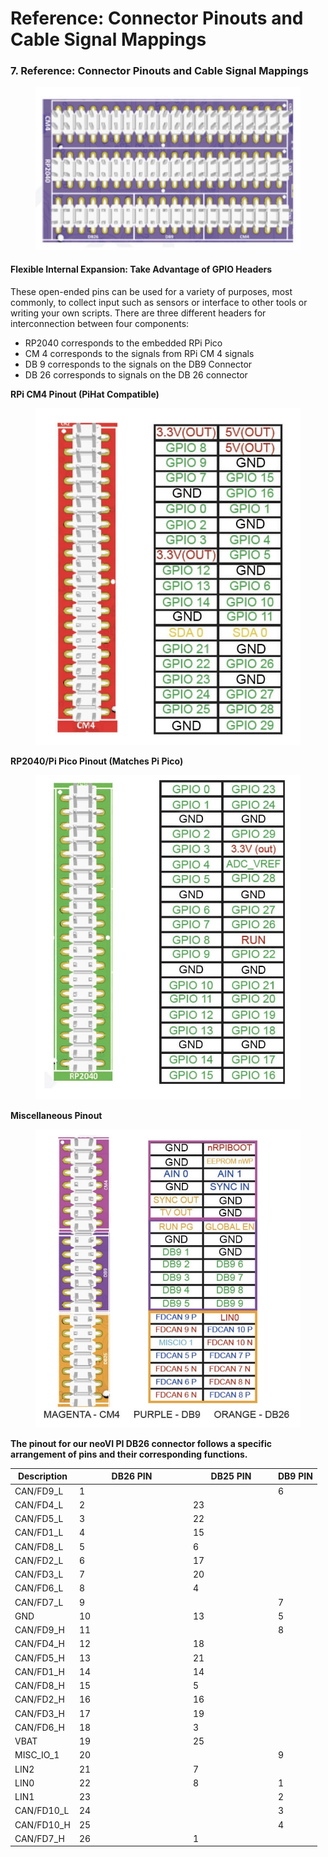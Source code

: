 # Reference: Connector Pinouts and Cable Signal Mappings

### 7. Reference: Connector Pinouts and Cable Signal Mappings

<div align="left">

<figure><img src=".gitbook/assets/22.jpg" alt=""><figcaption></figcaption></figure>

</div>

#### Flexible Internal Expansion: Take Advantage of GPIO Headers

These open-ended pins can be used for a variety of purposes, most commonly, to collect input such as sensors or interface to other tools or writing your own scripts. There are three different headers for interconnection between four components:

* RP2040 corresponds to the embedded RPi Pico&#x20;
* CM 4 corresponds to the signals from RPi CM 4 signals&#x20;
* DB 9 corresponds to the signals on the DB9 Connector &#x20;
* DB 26 corresponds to signals on the DB 26 connector

**RPi CM4 Pinout (PiHat Compatible)**

<div align="left">

<figure><img src=".gitbook/assets/33.jpg" alt=""><figcaption></figcaption></figure>

</div>

**RP2040/Pi Pico Pinout (Matches Pi Pico)**

<div align="left">

<figure><img src=".gitbook/assets/11 (1).jpg" alt=""><figcaption></figcaption></figure>

</div>

**Miscellaneous Pinout**

<div align="left">

<figure><img src=".gitbook/assets/44 (1).jpg" alt=""><figcaption></figcaption></figure>

</div>

**The pinout for our neoVI PI DB26 connector follows a specific arrangement of pins and their corresponding functions.**

<table><thead><tr><th>Description</th><th width="168">DB26 PIN</th><th width="122">DB25 PIN</th><th>DB9 PIN</th></tr></thead><tbody><tr><td>CAN/FD9_L</td><td>1</td><td></td><td>6</td></tr><tr><td>CAN/FD4_L</td><td>2</td><td>23</td><td></td></tr><tr><td>CAN/FD5_L</td><td>3</td><td>22</td><td></td></tr><tr><td>CAN/FD1_L</td><td>4</td><td>15</td><td></td></tr><tr><td>CAN/FD8_L</td><td>5</td><td>6</td><td></td></tr><tr><td>CAN/FD2_L</td><td>6</td><td>17</td><td></td></tr><tr><td>CAN/FD3_L</td><td>7</td><td>20</td><td></td></tr><tr><td>CAN/FD6_L</td><td>8</td><td>4</td><td></td></tr><tr><td>CAN/FD7_L</td><td>9</td><td></td><td>7</td></tr><tr><td>GND</td><td>10</td><td>13</td><td>5</td></tr><tr><td>CAN/FD9_H</td><td>11</td><td></td><td>8</td></tr><tr><td>CAN/FD4_H</td><td>12</td><td>18</td><td></td></tr><tr><td>CAN/FD5_H</td><td>13</td><td>21</td><td></td></tr><tr><td>CAN/FD1_H</td><td>14</td><td>14</td><td></td></tr><tr><td>CAN/FD8_H</td><td>15</td><td>5</td><td></td></tr><tr><td>CAN/FD2_H</td><td>16</td><td>16</td><td></td></tr><tr><td>CAN/FD3_H</td><td>17</td><td>19</td><td></td></tr><tr><td>CAN/FD6_H</td><td>18</td><td>3</td><td></td></tr><tr><td>VBAT</td><td>19</td><td>25</td><td></td></tr><tr><td>MISC_IO_1</td><td>20</td><td></td><td>9</td></tr><tr><td>LIN2</td><td>21</td><td>7</td><td></td></tr><tr><td>LIN0</td><td>22</td><td>8</td><td>1</td></tr><tr><td>LIN1</td><td>23</td><td></td><td>2</td></tr><tr><td>CAN/FD10_L</td><td>24</td><td></td><td>3</td></tr><tr><td>CAN/FD10_H</td><td>25</td><td></td><td>4</td></tr><tr><td>CAN/FD7_H</td><td>26</td><td>1</td><td></td></tr></tbody></table>
